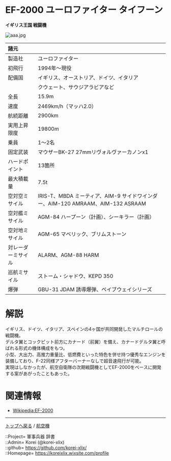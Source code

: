 # EF-2000 ユーロファイター タイフーン
**イギリス王国 戦闘機**

![aaa.jpg](https://bn02pap001files.storage.live.com/y4mXafkL8JG5b1cNr94aoz672LjKMQxFPLk826mYcMVmdoE0OcntN1pZfHM3dsebj_1_w0HDDdgiCLGoS4XQHu1QI2wqF_lFcn4Enc3-N5wZ_MjiUVJnbZ2axxMJLvaktAs209oGSrJAvB5HqxkruavszCYl_U96EoaQSpt8WDRQxDfcbjR6rFbzEaHEuLR9Hr_?width=640&height=424&cropmode=none)  
  
|諸元  |  |
|:--|:--|
|製造社  |ユーロファイター  |
|初飛行  |1994年～現役  |
|配備国  |イギリス、オーストリア、ドイツ、イタリア  |
|        |クウェート、サウジアラビアなど  |
|全長    |15.9m  |
|速度    |2469km/h（マッハ2.0）  |
|航続距離  |2900km  |
|実用上昇限度|19800m  |
|乗員    |1～2名  |
|固定武装  |マウザーBK-27 27mmリヴォルヴァーカノンx1  |
|ハードポイント  |13箇所  |
|最大積載量  |7.5t  |
|空対空ミサイル  |IRIS-T、MBDA ミーティア、AIM-9 サイドワインダー、AIM-120 AMRAAM、AIM-132 ASRAAM  |
|空対艦ミサイル  |AGM-84 ハープーン（計画）、シーキラー（計画）  |
|空対地ミサイル  |AGM-65 マベリック、ブリムストーン  |
|対レーダーミサイル  |ALARM、AGM-88 HARM  |
|巡航ミサイル  |ストーム・シャドウ、KEPD 350  |
|爆弾  |GBU-31 JDAM 誘導爆弾、ペイブウェイシリーズ  |


# 解説
イギリス、ドイツ、イタリア、スペインの4ヶ国が共同開発したマルチロールの戦闘機。  
デルタ翼とコックピット前方にカナード（前翼）を備え、カナードデルタ翼と呼ばれる形式の機体構成をもつ。  
小型、大出力、高推力重量比、低燃費といった特色を併せ持つ優秀なエンジンを装備しており、F-22同様アフターバーナーなしで超音速飛行が可能。  
実現はしなかったが、航空自衛隊の次期戦闘機としてEF-2000をベースに開発する案があがったこともあった。  


# 関連情報
* [Wikipedia:EF-2000](https://ja.wikipedia.org/wiki/%E3%83%A6%E3%83%BC%E3%83%AD%E3%83%95%E3%82%A1%E3%82%A4%E3%82%BF%E3%83%BC_%E3%82%BF%E3%82%A4%E3%83%95%E3%83%BC%E3%83%B3)


***
[トップへ戻る](/readme.md) / [航空機](/plane/readme.md)  
  
::Project= 軍事兵器 辞書  
::Admin= Korei (@korei-xlix)  
::github= https://github.com/korei-xlix/  
::Homepage= https://koreixlix.wixsite.com/profile  
